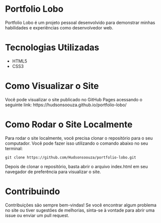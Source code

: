 <h1>Portfolio Lobo</h1>
<p>Portfolio Lobo é um projeto pessoal desenvolvido para demonstrar minhas habilidades e experiências como desenvolvedor web.</p>
<h1>Tecnologias Utilizadas</h1>

<ul>
  <li>HTML5</li>
  <li>CSS3</li>
</ul>

<h1>Como Visualizar o Site</h1>
<p>Você pode visualizar o site publicado no GitHub Pages acessando o seguinte link: https://hudsonsoouza.github.io/portfolio-lobo/</p>

<h1>Como Rodar o Site Localmente</h1>

<p>Para rodar o site localmente, você precisa clonar o repositório para o seu computador. Você pode fazer isso utilizando o comando abaixo no seu terminal:</p>

`git clone https://github.com/Hudsonsoouza/portfolio-lobo.git`

<p>Depois de clonar o repositório, basta abrir o arquivo index.html em seu navegador de preferência para visualizar o site.</p>

<h1>Contribuindo</h1>
<p>Contribuições são sempre bem-vindas! Se você encontrar algum problema no site ou tiver sugestões de melhorias, sinta-se à vontade para abrir uma issue ou enviar um pull request.</p>

